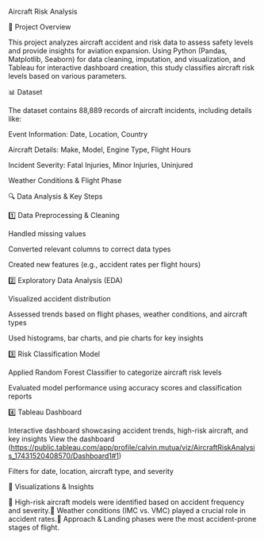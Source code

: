 Aircraft Risk Analysis

📌 Project Overview

This project analyzes aircraft accident and risk data to assess safety levels and provide insights for aviation expansion. Using Python (Pandas, Matplotlib, Seaborn) for data cleaning, imputation, and visualization, and Tableau for interactive dashboard creation, this study classifies aircraft risk levels based on various parameters.

📊 Dataset

The dataset contains 88,889 records of aircraft incidents, including details like:

Event Information: Date, Location, Country

Aircraft Details: Make, Model, Engine Type, Flight Hours

Incident Severity: Fatal Injuries, Minor Injuries, Uninjured

Weather Conditions & Flight Phase

🔍 Data Analysis & Key Steps

1️⃣ Data Preprocessing & Cleaning

Handled missing values

Converted relevant columns to correct data types

Created new features (e.g., accident rates per flight hours)

2️⃣ Exploratory Data Analysis (EDA)

Visualized accident distribution

Assessed trends based on flight phases, weather conditions, and aircraft types

Used histograms, bar charts, and pie charts for key insights

3️⃣ Risk Classification Model

Applied Random Forest Classifier to categorize aircraft risk levels

Evaluated model performance using accuracy scores and classification reports

4️⃣ Tableau Dashboard

Interactive dashboard showcasing accident trends, high-risk aircraft, and key insights
View the dashboard (https://public.tableau.com/app/profile/calvin.mutua/viz/AircraftRiskAnalysis_17431520408570/Dashboard1#1)


Filters for date, location, aircraft type, and severity

📌 Visualizations & Insights

🔹 High-risk aircraft models were identified based on accident frequency and severity.🔹 Weather conditions (IMC vs. VMC) played a crucial role in accident rates.🔹 Approach & Landing phases were the most accident-prone stages of flight.
